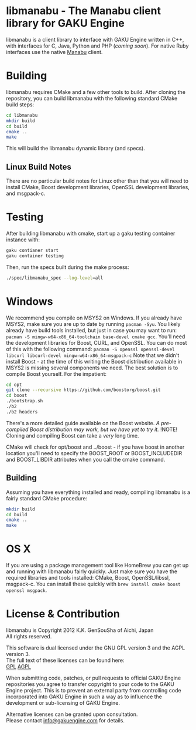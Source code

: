 libmanabu - The Manabu client library for GAKU Engine
=====================================================
libmanabu is a client library to interface with GAKU Engine written in C++, with interfaces for 
C, Java, Python and PHP (*coming soon*). For native Ruby interfaces use the native 
[Manabu](https://github.com/GAKUEngine/manabu) client.

Building
========
libmanabu requires CMake and a few other tools to build. After cloning the repository, you can 
build libmanabu with the following standard CMake build steps:

```sh
cd libmanabu
mkdir build
cd build
cmake ..
make
```

This will build the libmanabu dynamic library (and specs).

Linux Build Notes
-----------------
There are no particular build notes for Linux other than that you will need to install 
CMake, Boost development libraries, OpenSSL development libraries, and msgpack-c.


Testing
=======
After building libmanabu with cmake, start up a gaku testing container instance with:

```sh
gaku contianer start
gaku container testing
```

Then, run the specs built during the make process:
```sh
./spec/libmanabu_spec --log-level=all
```

Windows
=======
We recommend you compile on MSYS2 on Windows. If you already have MSYS2, make sure you are 
up to date by running ```pacman -Syu```. You likely already have build tools installed, 
but just in case you may want to run: 
```pacman -S mingw-w64-x86_64-toolchain base-devel cmake gcc```.
You'll need the development libraries for Boost, CURL, and OpenSSL. You can do most of this 
with the following command: 
```pacman -S openssl openssl-devel libcurl libcurl-devel mingw-w64-x86_64-msgpack-c```
Note that we didn't install Boost - at the time of this writing the Boost distribution 
available in MSYS2 is missing several components we need. The best solution is to 
compile Boost yourself. For the impatient:

```sh
cd opt
git clone --recursive https://github.com/boostorg/boost.git
cd boost
./bootstrap.sh
./b2
./b2 headers
```

There's a more detailed guide available on the Boost website. _A pre-compiled Boost 
distribution may work, but we have yet to try it._
!NOTE! Cloning and compiling Boost can take a *very* long time.
  
CMake will check for opt/boost and ../boost - if you have boost in another location 
you'll need to specify the BOOST_ROOT or BOOST_INCLUDEDIR and BOOST_LIBDIR attributes 
when you call the cmake command.

Building
--------
Assuming you have everything installed and ready, compiling libmanabu is a fairly 
standard CMake procedure:
```sh
mkdir build
cd build
cmake ..
make
```

OS X
====
If you are using a package management tool like HomeBrew you can get up and running with 
libmanabu fairly quickly. Just make sure you have the required libraries and tools 
installed: CMake, Boost, OpenSSL/libssl, msgpack-c. You can install these quickly with 
```brew install cmake boost openssl msgpack```.

License & Contribution
======================
libmanabu is Copyright 2012 K.K. GenSouSha of Aichi, Japan  
All rights reserved.

This software is dual licensed under the GNU GPL version 3 and the AGPL version 3.  
The full text of these licenses can be found here:  
[GPL](https://gnu.org/licenses/gpl.html) [AGPL](https://gnu.org/licenses/agpl.html)  

When submitting code, patches, or pull requests to official GAKU Engine repositories you agree to 
transfer copyright to your code to the GAKU Engine project. This is to prevent an external party 
from controlling code incorporated into GAKU Engine in such a way as to influence the development 
or sub-licensing of GAKU Engine. 

Alternative licenses can be granted upon consultation.  
Please contact info@gakuengine.com for details.
